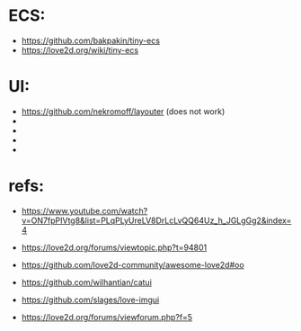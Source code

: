 # ECS:

- https://github.com/bakpakin/tiny-ecs
- https://love2d.org/wiki/tiny-ecs

# UI:
 - https://github.com/nekromoff/layouter (does not work)
 - 
 - 
 - 
 - 


# refs:
- https://www.youtube.com/watch?v=ON7fpPIVtg8&list=PLqPLyUreLV8DrLcLvQQ64Uz_h_JGLgGg2&index=4


- https://love2d.org/forums/viewtopic.php?t=94801
- https://github.com/love2d-community/awesome-love2d#oo
- https://github.com/wilhantian/catui
- https://github.com/slages/love-imgui
- https://love2d.org/forums/viewforum.php?f=5
